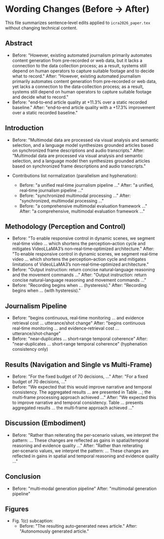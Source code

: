 # Wording Changes (Before → After)

This file summarizes sentence‑level edits applied to `icra2026_paper.tex` without changing technical content.

## Abstract

- Before: "However, existing automated journalism primarily automates content generation from pre‑recorded or web data, but it lacks a connection to the data collection process; as a result, systems still depend on human operators to capture suitable footage and to decide what to record."
  After: "However, existing automated journalism primarily automates content generation from pre‑recorded or web data, yet lacks a connection to the data‑collection process; as a result, systems still depend on human operators to capture suitable footage and decide what to record."
- Before: "end‑to‑end article quality at +11.3% over a static recorded baseline."
  After: "end‑to‑end article quality with a +17.3% improvement over a static recorded baseline."

## Introduction

- Before: "Multimodal data are processed via visual analysis and semantic selection, and a language model synthesizes grounded articles based on synchronized frame descriptions and audio transcripts."
  After: "Multimodal data are processed via visual analysis and semantic selection, and a language model then synthesizes grounded articles based on synchronized frame descriptions and audio transcripts."
- Contributions list normalization (parallelism and hyphenation):

  - Before: "a unified real‑time journalism pipeline …"
    After: "a unified, real‑time journalism pipeline …"
  - Before: "synchronized multimodal processing …"
    After: "synchronized, multimodal processing …"
  - Before: "a comprehensive multimodal evaluation framework …"
    After: "a comprehensive, multimodal evaluation framework …"

## Methodology (Perception and Control)

- Before: "To enable responsive control in dynamic scenes, we segment real‑time video … which shortens the perception–action cycle and mitigates VideoLLaMA3’s non–real‑time‑optimized architecture."
  After: "To enable responsive control in dynamic scenes, we segment real‑time video … which shortens the perception–action cycle and mitigates limitations of VideoLLaMA3’s non‑real‑time‑optimized architecture."
- Before: "Output instruction: return concise natural‑language reasoning and the movement commands …"
  After: "Output instruction: return concise natural‑language reasoning and movement commands …"
- Before: "Recording begins when … (hysteresis)."
  After: "Recording begins when … (with hysteresis)."

## Journalism Pipeline

- Before: "begins continuous, real‑time monitoring … and evidence retrieval cost … utterance/shot change"
  After: "begins continuous real‑time monitoring … and evidence‑retrieval cost … utterance/shot‑change"
- Before: "near‑duplicates … short‑range temporal coherence"
  After: "near‑duplicates … short‑range temporal coherence" (hyphenation consistency only)

## Results (Navigation and Single vs Multi‑Frame)

- Before: "For the fixed budget of 70 decisions, …"
  After: "For a fixed budget of 70 decisions, …"
- Before: "We expected that this would improve narrative and temporal consistency. The aggregated results … are presented in Table …; the multi‑frame processing approach achieved …"
  After: "We expected this to improve narrative and temporal consistency. Table … presents aggregated results … the multi‑frame approach achieved …"

## Discussion (Embodiment)

- Before: "Rather than reiterating the per‑scenario values, we interpret the pattern: … These changes are reflected as gains in spatial/temporal reasoning and evidence quality …"
  After: "Rather than reiterating per‑scenario values, we interpret the pattern: … These changes are reflected in gains in spatial and temporal reasoning and evidence quality …"

## Conclusion

- Before: "multi‑modal generation pipeline"
  After: "multimodal generation pipeline"

## Figures

- Fig. 1(c) subcaption:
  - Before: "The resulting auto‑generated news article."
    After: "Autonomously generated article."
